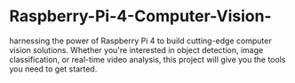 # Raspberry-Pi-4-Computer-Vision-
harnessing the power of Raspberry Pi 4 to build cutting-edge computer vision solutions. Whether you're interested in object detection, image classification, or real-time video analysis, this project will give you the tools you need to get started.
